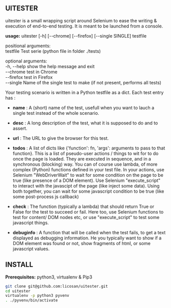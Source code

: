 ## UITESTER
uitester is a small wrapping script around Selenium to ease the writing & execution of end-to-end testing.
It is meant to be launched from a console.

**usage:** uitester [-h] [--chrome] [--firefox] [--single SINGLE] testfile

positional arguments:  
testfile         Test serie (python file in folder ./tests)  
   
optional arguments:  
-h, --help       show the help message and exit  
--chrome         test in Chrome  
--firefox        test in Firefox  
--single         Name of the single test to make (if not present, performs all tests)  
  
  
  
Your testing scenario is written in a Python testfile as a dict.
Each test entry has :
- **name** : A (short) name of the test, usefull when you want to lauch a single test instead of the whole scenario.

- **desc** : A long description of the test, what it is supposed to do and to assert.

- **url**  : The URL to give the browser for this test.

- **todos** : A list of dicts like {'function': fn, 'args': arguments to pass to that function}.
          This is a list of pseudo-user actions / things to wit for to do once the page is loaded.
          They are executed in sequence, and in a synchronous (blocking) way.
          You can of course use lambda, of more complex (Python) functions defined in your test file.
          In your actions, use Selenium "WebDriverWait" to wait for some condition on the page to be true (like presence of a DOM element).
          Use Selenium "execute_script" to interact with the javascipt of the page (like inject some data).
          Using both together, you can wait for some javascript condition to be true (like some post-process js callback)
- **check** : The function (typically a lambda) that should return True or False for the test to succeed or fail.
          Here too, use Selenium functions to test for content/ DOM nodes etc, or use "execute_script" to test some javascript things.
- **debuginfo** : A function that will be called when the test fails, to get a text displayed as debugging information.
              He you typically want to show if a DOM element was found or not, show fragments of html, or some javascript values.

## INSTALL
**Prerequisites:** python3, virtualenv & Pip3 

```sh
git clone git@github.com:licosan/uitester.git
cd uitester
virtualenv -p python3 pyvenv
. ./pyvenv/bin/activate
```

